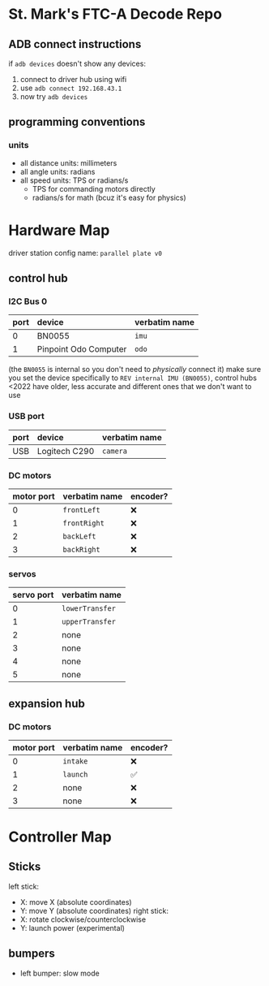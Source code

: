 # St. Mark's FTC-A Decode Repo
## ADB connect instructions
if `adb devices` doesn't show any devices:
1. connect to driver hub using wifi
2. use `adb connect 192.168.43.1`
3. now try `adb devices`

## programming conventions
### units
- all distance units: millimeters
- all angle units: radians
- all speed units: TPS or radians/s
  - TPS for commanding motors directly
  - radians/s for math (bcuz it's easy for physics)
# Hardware Map

driver station config name: `parallel plate v0`

## control hub

### I2C Bus 0
| port | device                | verbatim name |
|:-----|:----------------------|:--------------|
| 0    | BN0055                | `imu`         |
| 1    | Pinpoint Odo Computer | `odo`         |

(the `BN0055` is internal so you don't need to *physically* connect it)
make sure you set the device specifically to `REV internal IMU (BN0055)`, control hubs <2022 have older, less accurate and different ones that we don't want to use

### USB port

| port | device        | verbatim name |
|:-----|:--------------|:--------------|
| USB  | Logitech C290 | `camera`      |

### DC motors

| motor port | verbatim name | encoder? |
|:-----------|:--------------|:---------|
| 0          | `frontLeft`   | ❌        |
| 1          | `frontRight`  | ❌        |
| 2          | `backLeft`    | ❌        |
| 3          | `backRight`   | ❌        |

### servos

| servo port  | verbatim name   |
|:------------|:----------------|
| 0           | `lowerTransfer` |
| 1           | `upperTransfer` |
| 2           | none            |
| 3           | none            |
| 4           | none            |
| 5           | none            |


## expansion hub

### DC motors

| motor port | verbatim name | encoder? |
|:-----------|:--------------|:---------|
| 0          | `intake`      | ❌        |
| 1          | `launch`      | ✅        |
| 2          | none          | ❌        |
| 3          | none          | ❌        |

# Controller Map
## Sticks
left stick:
- X: move X (absolute coordinates)
- Y: move Y (absolute coordinates)
right stick:
- X: rotate clockwise/counterclockwise
- Y: launch power (experimental)

## bumpers
- left bumper: slow mode